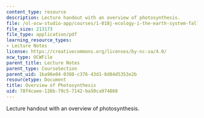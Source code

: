 ```yaml
---
content_type: resource
description: Lecture handout with an overview of photosynthesis.
file: /ol-ocw-studio-app/courses/1-018j-ecology-i-the-earth-system-fall-2009/78f4caee126b79c57142ba50ca974868_MIT1_018JF09_lec03_Photo.pdf
file_size: 213173
file_type: application/pdf
learning_resource_types:
- Lecture Notes
license: https://creativecommons.org/licenses/by-nc-sa/4.0/
ocw_type: OCWFile
parent_title: Lecture Notes
parent_type: CourseSection
parent_uid: 1ba96e04-0308-c376-43d1-8d84d5353e2b
resourcetype: Document
title: Overview of Photosynthesis
uid: 78f4caee-126b-79c5-7142-ba50ca974868
---
```

Lecture handout with an overview of photosynthesis.